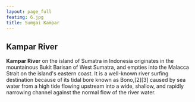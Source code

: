 ```yaml
---
layout: page_full
featimg: 6.jpg
title: Sumgai Kampar
---
```


## Kampar River
 **Kampar River** on the island of Sumatra in Indonesia originates in the mountainous Bukit Barisan of West Sumatra, and empties into the Malacca Strait on the island's eastern coast. It is a well-known river surfing destination because of its tidal bore known as Bono,[2][3] caused by sea water from a high tide flowing upstream into a wide, shallow, and rapidly narrowing channel against the normal flow of the river water.
